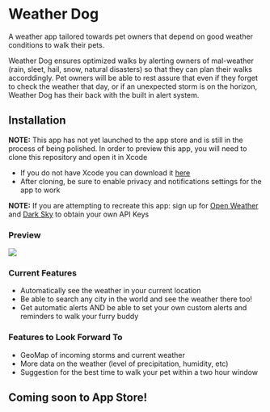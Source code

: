 # Weather Dog

A weather app tailored towards pet owners that depend on good weather conditions to walk their pets. 

Weather Dog ensures optimized walks by alerting owners of mal-weather (rain, sleet, hail, snow, natural disasters) so that they can plan their walks accorddingly. Pet owners will be able to rest assure that even if they forget to check the weather that day, or if an unexpected storm is on the horizon, Weather Dog has their back with the built in alert system. 
 
 ## Installation 
 **NOTE:** This app has not yet launched to the app store and is still in the process of being polished. In order to preview this app, you will need to clone this repository and open it in Xcode
 - If you do not have Xcode you can download it [here](https://developer.apple.com/xcode/)
 - After cloning, be sure to enable privacy and notifications settings for the app to work
 
 **NOTE:** If you are attempting to recreate this app: sign up for [Open Weather](https://openweathermap.org/api) and [Dark Sky](https://darksky.net/dev) to obtain your own API Keys

 ### Preview
<img src="https://github.com/ellojess/weather-dog/blob/master/demo.gif">

### Current Features 
- Automatically see the weather in your current location 
- Be able to search any city in the world and see the weather there too! 
- Get automatic alerts AND be able to set your own custom alerts and reminders to walk your furry buddy 

### Features to Look Forward To 
- GeoMap of incoming storms and current weather 
- More data on the weather (level of precipitation, humidity, etc) 
- Suggestion for the best time to walk your pet within a two hour window 

## **Coming soon to App Store!**
